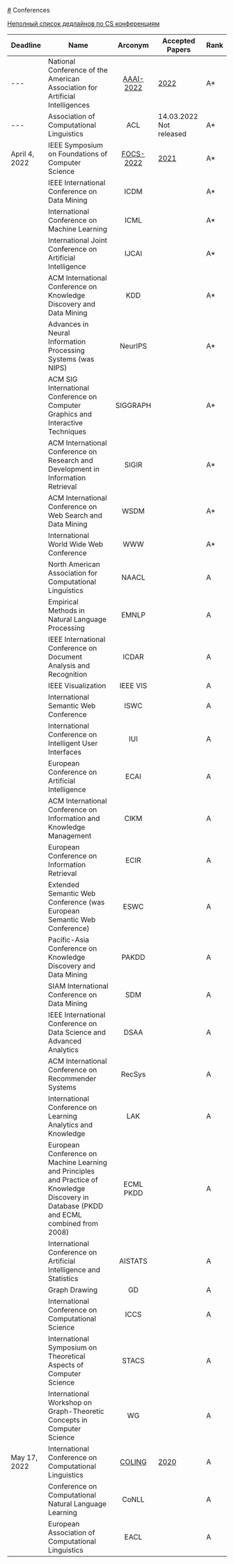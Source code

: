 [#](https://focs2022.eecs.berkeley.edu/) Conferences

[Неполный список дедлайнов по CS конференциям](https://www.conferences-computer.science/)




| Deadline      | Name                                                                                                                                      | Arconym                                            | Accepted Papers                                                                                                              | Rank |
|---------------|-------------------------------------------------------------------------------------------------------------------------------------------|:--------------------------------------------------:|------------------------------------------------------------------------------------------------------------------------------|------|
| ---           | National Conference of the American Association for Artificial Intelligences                                                              | [AAAI-2022](https://aaai.org/Conferences/AAAI-22/) | [2022](https://aaai.org/Conferences/AAAI-22/wp-content/uploads/2021/12/AAAI-22_Accepted_Paper_List_Main_Technical_Track.pdf) | A*   |
| ---           | Association of Computational Linguistics                                                                                                  | ACL                                                | 14.03.2022 Not released                                                                                                      | A*   |
| April 4, 2022 | IEEE Symposium on Foundations of Computer Science                                                                                         | [FOCS-2022](Https://focs2022.eecs.berkeley.edu/)   | [2021](https://ieeexplore.ieee.org/xpl/conhome/9719594/proceeding)                                                           | A*   |
|               | IEEE International Conference on Data Mining                                                                                              | ICDM                                               |                                                                                                                              | A*   |
|               | International Conference on Machine Learning                                                                                              | ICML                                               |                                                                                                                              | A*   |
|               | International Joint Conference on Artificial Intelligence                                                                                 | IJCAI                                              |                                                                                                                              | A*   |
|               | ACM International Conference on Knowledge Discovery and Data Mining                                                                       | KDD                                                |                                                                                                                              | A*   |
|               | Advances in Neural Information Processing Systems (was NIPS)                                                                              | NeurIPS                                            |                                                                                                                              | A*   |
|               | ACM SIG International Conference on Computer Graphics and Interactive Techniques                                                          | SIGGRAPH                                           |                                                                                                                              | A*   |
|               | ACM International Conference on Research and Development in Information Retrieval                                                         | SIGIR                                              |                                                                                                                              | A*   |
|               | ACM International Conference on Web Search and Data Mining                                                                                | WSDM                                               |                                                                                                                              | A*   |
|               | International World Wide Web Conference                                                                                                   | WWW                                                |                                                                                                                              | A*   |
|               | North American Association for Computational Linguistics                                                                                  | NAACL                                              |                                                                                                                              | A    |
|               | Empirical Methods in Natural Language Processing                                                                                          | EMNLP                                              |                                                                                                                              | A    |
|               | IEEE International Conference on Document Analysis and Recognition                                                                        | ICDAR                                              |                                                                                                                              | A    |
|               | IEEE Visualization                                                                                                                        | IEEE VIS                                           |                                                                                                                              | A    |
|               | International Semantic Web Conference                                                                                                     | ISWC                                               |                                                                                                                              | A    |
|               | International Conference on Intelligent User Interfaces                                                                                   | IUI                                                |                                                                                                                              | A    |
|               | European Conference on Artificial Intelligence                                                                                            | ECAI                                               |                                                                                                                              | A    |
|               | ACM International Conference on Information and Knowledge Management                                                                      | CIKM                                               |                                                                                                                              | A    |
|               | European Conference on Information Retrieval                                                                                              | ECIR                                               |                                                                                                                              | A    |
|               | Extended Semantic Web Conference (was European Semantic Web Conference)                                                                   | ESWC                                               |                                                                                                                              | A    |
|               | Pacific-Asia Conference on Knowledge Discovery and Data Mining                                                                            | PAKDD                                              |                                                                                                                              | A    |
|               | SIAM International Conference on Data Mining                                                                                              | SDM                                                |                                                                                                                              | A    |
|               | IEEE International Conference on Data Science and Advanced Analytics                                                                      | DSAA                                               |                                                                                                                              | A    |
|               | ACM International Conference on Recommender Systems                                                                                       | RecSys                                             |                                                                                                                              | A    |
|               | International Conference on Learning Analytics and Knowledge                                                                              | LAK                                                |                                                                                                                              | A    |
|               | European Conference on Machine Learning and Principles and Practice of Knowledge Discovery in Database (PKDD and ECML combined from 2008) | ECML PKDD                                          |                                                                                                                              | A    |
|               | International Conference on Artificial Intelligence and Statistics                                                                        | AISTATS                                            |                                                                                                                              | A    |
|               | Graph Drawing                                                                                                                             | GD                                                 |                                                                                                                              | A    |
|               | International Conference on Computational Science                                                                                         | ICCS                                               |                                                                                                                              | A    |
|               | International Symposium on Theoretical Aspects of Computer Science                                                                        | STACS                                              |                                                                                                                              | A    |
|               | International Workshop on Graph-Theoretic Concepts in Computer Science                                                                    | WG                                                 |                                                                                                                              | A    |
| May 17, 2022  | International Conference on Computational Linguistics                                                                                     | [COLING](https://coling2022.org/)                  | [2020](https://coling2020.org/COLING2020programme.pdf)                                                                       | A    |
|               | Conference on Computational Natural Language Learning                                                                                     | CoNLL                                              |                                                                                                                              | A    |
|               | European Association of Computational Linguistics                                                                                         | EACL                                               |                                                                                                                              | A    |
